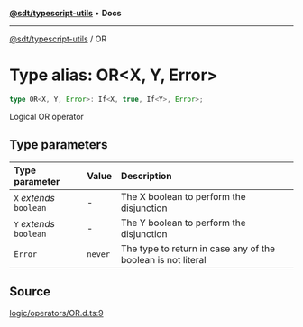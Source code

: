 [**@sdt/typescript-utils**](../README.md) • **Docs**

***

[@sdt/typescript-utils](../globals.md) / OR

# Type alias: OR\<X, Y, Error\>

```ts
type OR<X, Y, Error>: If<X, true, If<Y>, Error>;
```

Logical OR operator

## Type parameters

| Type parameter | Value | Description |
| :------ | :------ | :------ |
| `X` *extends* `boolean` | - | The X boolean to perform the disjunction |
| `Y` *extends* `boolean` | - | The Y boolean to perform the disjunction |
| `Error` | `never` | The type to return in case any of the boolean is not literal |

## Source

[logic/operators/OR.d.ts:9](https://github.com/sylvaindethier/typescript-utils/blob/f271884d3138386b859e820c285b0ab8864227bb/types/logic/operators/OR.d.ts#L9)
